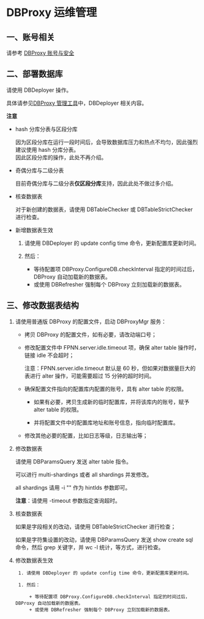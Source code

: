# DBProxy 运维管理

## 一、账号相关

请参考 [DBProxy 账号与安全](doc/zh-cn/DBProxy-Account-Security.md)


## 二、部署数据库

请使用 DBDeployer 操作。

具体请参见[DBProxy 管理工具](DBProxy-Tools.md)中，DBDeployer 相关内容。

**注意**

+ hash 分库分表与区段分库

	因为区段分库在运行一段时间后，会导致数据库压力和热点不均匀，因此强烈建议使用 hash 分库分表。  
	因此区段分库的操作，此处不再介绍。

+ 奇偶分库与二级分表

	目前奇偶分库与二级分表**仅区段分库**支持，因此此处不做过多介绍。

+ 核查数据表

	对于新创建的数据表，请使用 DBTableChecker 或 DBTableStrictChecker 进行检查。

+ 新增数据表生效

	1. 请使用 DBDeployer 的 update config time 命令，更新配置库更新时间。

	1. 然后：

		+ 等待配置项 DBProxy.ConfigureDB.checkInterval 指定的时间过后，DBProxy 自动加载新的数据表。
		+ 或使用 DBRefresher 强制每个 DBProxy 立刻加载新的数据表。


## 三、修改数据表结构

1. 请使用普通版 DBProxy 的配置文件，启动 DBProxyMgr 服务：

	+ 拷贝 DBProxy 的配置文件，如有必要，请改动端口号；

	+ 修改配置文件中 FPNN.server.idle.timeout 项，确保 alter table 操作时，链接 idle 不会超时；

		注意：FPNN.server.idle.timeout 默认是 60 秒，但如果对数据量巨大的表进行 alter 操作，可能需要超过 15 分钟的超时时间。

	+ 确保配置文件指向的配置库内配置的账号，具有 alter table 的权限。

		* 如果有必要，拷贝生成新的临时配置库，并将该库内的账号，赋予 alter table 的权限。

		* 并将配置文件中的配置库地址和账号信息，指向临时配置库。

	+ 修改其他必要的配置，比如日志等级，日志输出等；

1. 修改数据表

	请使用 DBParamsQuery 发送 alter table 指令。

	可以进行 multi-shardings 或者 all shardings 并发修改。

	all shardings 请用 -i "" 作为 hintIds 参数即可。

	**注意**：请使用 -timeout 参数指定查询超时。

1. 核查数据表

	如果是字段相关的改动，请使用 DBTableStrictChecker 进行检查；

	如果是字符集设置的改动，请使用 DBParamsQuery 发送 show create sql 命令，然后 grep 关键字，并 wc -l 统计，等方式，进行检查。

1. 修改数据表生效

		1. 请使用 DBDeployer 的 update config time 命令，更新配置库更新时间。

		1. 然后：

			+ 等待配置项 DBProxy.ConfigureDB.checkInterval 指定的时间过后，DBProxy 自动加载新的数据表。
			+ 或使用 DBRefresher 强制每个 DBProxy 立刻加载新的数据表。
